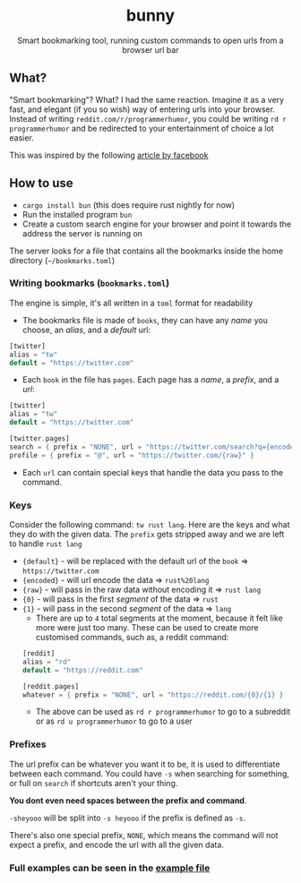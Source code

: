 <h1 align="center">bunny</h1>

<p align="center">Smart bookmarking tool, running custom commands to open urls from a browser url bar</p>


## What?
"Smart bookmarking"? What? I had the same reaction. Imagine it as a very fast, and elegant (if you so wish) way of entering urls into your browser. Instead of writing `reddit.com/r/programmerhumor`, you could be writing `rd r programmerhumor` and be redirected to your entertainment of choice a lot easier.

This was inspired by the following [article by facebook](https://developers.facebook.com/blog/post/2020/06/03/build-smart-bookmarking-tool-rust-rocket/)


## How to use
* `cargo install bun` (this does require rust nightly for now)
* Run the installed program `bun` 
* Create a custom search engine for your browser and point it towards the address the server is running on

The server looks for a file that contains all the bookmarks inside the home directory (`~/bookmarks.toml`)


### Writing bookmarks (`bookmarks.toml`)
The engine is simple, it's all written in a `toml` format for readability

* The bookmarks file is made of `books`, they can have any *name* you choose, an *alias*, and a *default* url:
```rust
[twitter]
alias = "tw"
default = "https://twitter.com"
```

* Each `book` in the file has `pages`. Each page has a *name*, a *prefix*, and a *url*:
```rust
[twitter]
alias = "tw"
default = "https://twitter.com"

[twitter.pages]
search = { prefix = "NONE", url = "https://twitter.com/search?q={encoded}" }
profile = { prefix = "@", url = "https://twitter.com/{raw}" }
```

* Each `url` can contain special keys that handle the data you pass to the command.

### Keys

Consider the following command: `tw rust lang`. Here are the keys and what they do with the given data. The `prefix` gets stripped away and we are left to handle `rust lang`
  - `{default}` - will be replaced with the default url of the `book` => `https://twitter.com` 
  - `{encoded}` - will url encode the data => `rust%20lang`
  - `{raw}`     - will pass in the raw data without encoding it => `rust lang`
  - `{0}`       - will pass in the first *segment* of the data => `rust`
  - `{1}`       - will pass in the second *segment* of the data => `lang`
    * There are up to `4` total segments at the moment, because it felt like more were just too many. These can be used to create more customised commands, such as, a reddit command:
    ```rust
    [reddit]
    alias = "rd"
    default = "https://reddit.com"
    
    [reddit.pages]
    whatever = { prefix = "NONE", url = "https://reddit.com/{0}/{1} }
    ```
    * The above can be used as `rd r programmerhumor` to go to a subreddit or as `rd u programmerhumor` to go to a user 
    
### Prefixes

The url prefix can be whatever you want it to be, it is used to differentiate between each command. You could have `-s` when searching for something, or full on `search` if shortcuts aren't your thing. 

**You dont even need spaces between the prefix and command**. 

`-sheyooo` will be split into `-s heyooo` if the prefix is defined as `-s`. 

There's also one special prefix, `NONE`, which means the command will not expect a prefix, and encode the url with all the given data. 



### Full examples can be seen in the [example file](./example/bookmarks.example.toml)
